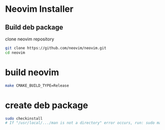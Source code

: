 # Neovim Installer

## Build deb package

clone neovim repository
```bash
git clone https://github.com/neovim/neovim.git
cd neovim
```
# build neovim
```bash
make CMAKE_BUILD_TYPE=Release
```
# create deb package
```bash
sudo checkinstall
# If "/usr/local/.../man is not a directory" error occurs, run: sudo make install before checkinstall
```


